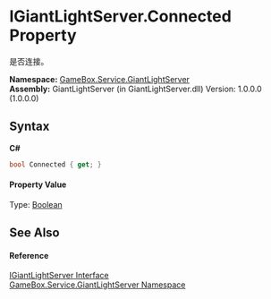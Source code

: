 # IGiantLightServer.Connected Property 
 

是否连接。

**Namespace:**&nbsp;<a href="df9677b3-bd7e-17b5-92ff-651277bf4c03">GameBox.Service.GiantLightServer</a><br />**Assembly:**&nbsp;GiantLightServer (in GiantLightServer.dll) Version: 1.0.0.0 (1.0.0.0)

## Syntax

**C#**<br />
``` C#
bool Connected { get; }
```


#### Property Value
Type: <a href="http://msdn2.microsoft.com/zh-cn/library/a28wyd50" target="_blank">Boolean</a>

## See Also


#### Reference
<a href="e651884b-5198-83c8-ba5e-12507d271b5c">IGiantLightServer Interface</a><br /><a href="df9677b3-bd7e-17b5-92ff-651277bf4c03">GameBox.Service.GiantLightServer Namespace</a><br />